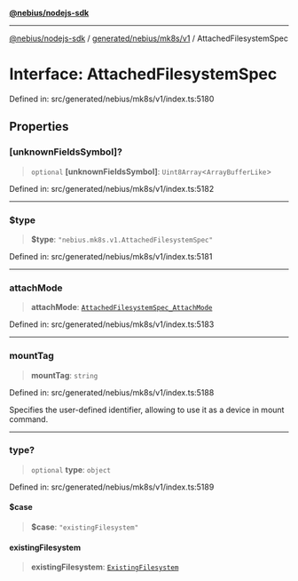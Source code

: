 [**@nebius/nodejs-sdk**](../../../../../README.md)

***

[@nebius/nodejs-sdk](../../../../../README.md) / [generated/nebius/mk8s/v1](../README.md) / AttachedFilesystemSpec

# Interface: AttachedFilesystemSpec

Defined in: src/generated/nebius/mk8s/v1/index.ts:5180

## Properties

### \[unknownFieldsSymbol\]?

> `optional` **\[unknownFieldsSymbol\]**: `Uint8Array`\<`ArrayBufferLike`\>

Defined in: src/generated/nebius/mk8s/v1/index.ts:5182

***

### $type

> **$type**: `"nebius.mk8s.v1.AttachedFilesystemSpec"`

Defined in: src/generated/nebius/mk8s/v1/index.ts:5181

***

### attachMode

> **attachMode**: [`AttachedFilesystemSpec_AttachMode`](../type-aliases/AttachedFilesystemSpec_AttachMode.md)

Defined in: src/generated/nebius/mk8s/v1/index.ts:5183

***

### mountTag

> **mountTag**: `string`

Defined in: src/generated/nebius/mk8s/v1/index.ts:5188

Specifies the user-defined identifier, allowing to use it as a device in mount command.

***

### type?

> `optional` **type**: `object`

Defined in: src/generated/nebius/mk8s/v1/index.ts:5189

#### $case

> **$case**: `"existingFilesystem"`

#### existingFilesystem

> **existingFilesystem**: [`ExistingFilesystem`](ExistingFilesystem.md)
